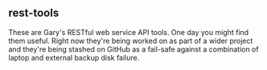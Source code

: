 rest-tools
--

These are Gary's RESTful web service API tools. One day you might find them useful. Right now they're being worked on as part of a wider project and they're being stashed on GitHub as a fail-safe against a combination of laptop and external backup disk failure.